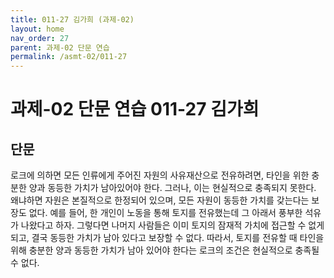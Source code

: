 ```yaml
---
title: 011-27 김가희 (과제-02)
layout: home
nav_order: 27
parent: 과제-02 단문 연습
permalink: /asmt-02/011-27
---
```


# 과제-02 단문 연습 011-27 김가희 

## 단문

로크에 의하면 모든 인류에게 주어진 자원의 사유재산으로 전유하려면, 타인을 위한 충분한 양과 동등한 가치가 남아있어야 한다. 그러나, 이는 현실적으로 충족되지 못한다. 왜냐하면 자원은 본질적으로 한정되어 있으며, 모든 자원이 동등한 가치를 갖는다는 보장도 없다. 예를 들어, 한 개인이 노동을 통해 토지를 전유했는데 그 아래서 풍부한 석유가 나왔다고 하자. 그렇다면 나머지 사람들은 이미 토지의 잠재적 가치에 접근할 수 없게 되고, 결국 동등한 가치가 남아 있다고 보장할 수 없다. 따라서, 토지를 전유할 때 타인을 위해 충분한 양과 동등한 가치가 남아 있어야 한다는 로크의 조건은 현실적으로 충족될 수 없다. 